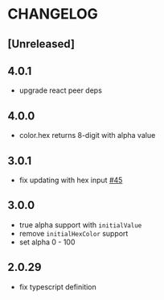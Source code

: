 # CHANGELOG

## [Unreleased]

## 4.0.1

- upgrade react peer deps

## 4.0.0

- color.hex returns 8-digit with alpha value

## 3.0.1

- fix updating with hex input [#45](https://github.com/swiftcarrot/react-input-color/pull/45)

## 3.0.0

- true alpha support with `initialValue`
- remove `initialHexColor` support
- set alpha 0 - 100

## 2.0.29

- fix typescript definition
